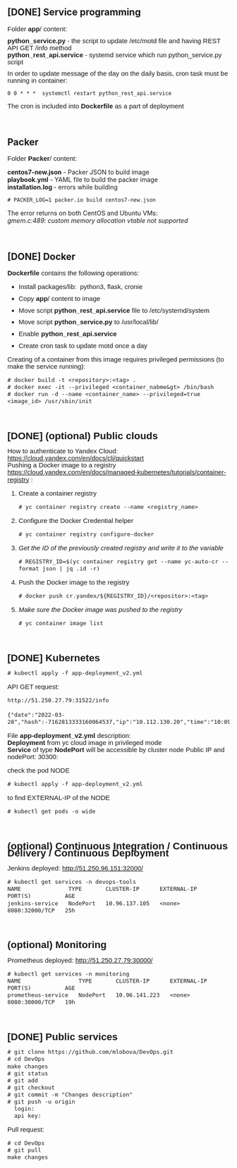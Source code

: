 ## [DONE] Service programming
<p style='margin-top:0in;margin-right:0in;margin-bottom:8.0pt;margin-left:0in;line-height:107%;font-size:15px;font-family:"Calibri",sans-serif;'>Folder <strong>app</strong>/ content:</p>
<p style='margin-top:0in;margin-right:0in;margin-bottom:8.0pt;margin-left:0in;line-height:107%;font-size:15px;font-family:"Calibri",sans-serif;'><strong>python_service.py</strong> - the script to update /etc/motd file and having REST API GET /info method<br><strong>python_rest_api.service</strong> - systemd service which run python_service.py script</p>
<p style='margin-top:0in;margin-right:0in;margin-bottom:8.0pt;margin-left:0in;line-height:107%;font-size:15px;font-family:"Calibri",sans-serif;'>In order to update message of the day on the daily basis, cron task must be running in container:<br><span style="font-size: 15px; line-height: 107%; font-family: Courier New, courier;"><em><span style="color: rgb(71, 85, 119);"></span></em></span></p>

    0 0 * * *  systemctl restart python_rest_api.service

<p style='margin-top:0in;margin-right:0in;margin-bottom:8.0pt;margin-left:0in;line-height:107%;font-size:15px;font-family:"Calibri",sans-serif;'>The cron is included into <strong>Dockerfile </strong>as a part of deployment</p>
<p>&nbsp;</p>

## Packer
<p style='margin-top:0in;margin-right:0in;margin-bottom:8.0pt;margin-left:0in;line-height:107%;font-size:15px;font-family:"Calibri",sans-serif;'>Folder <strong>Packer</strong>/ content:</p>
<p><strong>centos7-new.json</strong> - Packer JSON to build image<br><strong>playbook.yml</strong> - YAML file to build the packer image<br><strong>installation.log&nbsp;</strong>- errors while building</p>
<p style='margin-top:0in;margin-right:0in;margin-bottom:8.0pt;margin-left:0in;line-height:107%;font-size:15px;font-family:"Calibri",sans-serif;'><em></em><em></em></p>

    # PACKER_LOG=1 packer.io build centos7-new.json

<p>The error returns on both CentOS and Ubuntu VMs:<br><em>gmem.c:489: custom memory allocation vtable not supported</em></p>
<p>&nbsp;</p>

## [DONE] Docker
<p style='margin-top:0in;margin-right:0in;margin-bottom:8.0pt;margin-left:0in;line-height:107%;font-size:15px;font-family:"Calibri",sans-serif;'><strong>Dockerfile&nbsp;</strong>contains the following operations:</p>
<div style='margin-top:0in;margin-right:0in;margin-bottom:8.0pt;margin-left:0in;line-height:107%;font-size:15px;font-family:"Calibri",sans-serif;'>
    <ul style="margin-bottom:0in;list-style-type: disc;">
        <li style='margin-top:0in;margin-right:0in;margin-bottom:8.0pt;margin-left:0in;line-height:107%;font-size:15px;font-family:"Calibri",sans-serif;'>Install packages/lib: &nbsp;python3, flask, cronie</li>
        <li style='margin-top:0in;margin-right:0in;margin-bottom:8.0pt;margin-left:0in;line-height:107%;font-size:15px;font-family:"Calibri",sans-serif;'>Copy <strong>app</strong>/ content to image</li>
        <li style='margin-top:0in;margin-right:0in;margin-bottom:8.0pt;margin-left:0in;line-height:107%;font-size:15px;font-family:"Calibri",sans-serif;'>Move script <strong>python_rest_api.service</strong> file to /etc/systemd/system</li>
        <li style='margin-top:0in;margin-right:0in;margin-bottom:8.0pt;margin-left:0in;line-height:107%;font-size:15px;font-family:"Calibri",sans-serif;'>Move<strong>&nbsp;</strong>script <strong>python_service.py</strong> to /usr/local/lib/</li>
        <li style='margin-top:0in;margin-right:0in;margin-bottom:8.0pt;margin-left:0in;line-height:107%;font-size:15px;font-family:"Calibri",sans-serif;'>Enable <strong>python_rest_api.service</strong></li>
        <li style='margin-top:0in;margin-right:0in;margin-bottom:8.0pt;margin-left:0in;line-height:107%;font-size:15px;font-family:"Calibri",sans-serif;'>Create cron task to update motd once a day</li>
    </ul>
    <p>Creating of a container from this image requires privileged permissions (to make the service running):</p>
    
    # docker build -t <repository>:<tag> .
    # docker exec -it --privileged <container_nabme&gt> /bin/bash
    # docker run -d --name <container_name> --privileged=true <image_id> /usr/sbin/init
    
<p>&nbsp;</p>
  
## [DONE] (optional) Public clouds
<p>How to authenticate to Yandex Cloud: <a href="https://cloud.yandex.com/en/docs/cli/quickstart">https://cloud.yandex.com/en/docs/cli/quickstart</a><br /> Pushing a Docker image to a registry <a href="https://cloud.yandex.com/en/docs/managed-kubernetes/tutorials/container-registry">https://cloud.yandex.com/en/docs/managed-kubernetes/tutorials/container-registry</a> :</p>
<ol>
<li>Create a container registry<br /> <em></em></li>
    
    # yc container registry create --name <registry_name>
    
<li>Configure the Docker Credential helper<em><br /></em></li>
    
    # yc container registry configure-docker
    
<li><em>Get the ID of the previously created registry and write it to the variable<br /></em></li>
    
    # REGISTRY_ID=$(yc container registry get --name yc-auto-cr --format json | jq .id -r)
    
<li>Push the Docker image to the registry<em><br /></em></li>
    
    # docker push cr.yandex/${REGISTRY_ID}/<repositor>:<tag>
    
<li><em>Make sure the Docker image was pushed to the registry<br /></em><em></em></li>
    
    # yc container image list
    
</ol>
<p>&nbsp;</p>

## [DONE] Kubernetes
    
    # kubectl apply -f app-deployment_v2.yml
    
<p> API GET request: </p>
    
    http://51.250.27.79:31522/info
    	
    {"date":"2022-03-28","hash":-7162813333160064537,"ip":"10.112.130.20","time":"10:09:54.148635"}
    

<p>File <strong>app-deployment_v2.yml</strong> description:<br /> <strong>Deployment</strong> from yc cloud image in privileged mode<br /> <strong>Service</strong> of type <strong>NodePort</strong> will be accessible by cluster node Public IP and nodePort: 30300:<br /></p>
check the pod NODE
    
    # kubectl apply -f app-deployment_v2.yml
to find EXTERNAL-IP of the NODE
    
    # kubectl get pods -o wide
<p>&nbsp;</p>
    
## (optional) Continuous Integration / Continuous Delivery / Continuous Deployment
Jenkins deployed: http://51.250.96.151:32000/
    
    # kubectl get services -n devops-tools
    NAME              TYPE       CLUSTER-IP      EXTERNAL-IP   PORT(S)          AGE
    jenkins-service   NodePort   10.96.137.105   <none>        8080:32000/TCP   25h
    
<p>&nbsp;</p>
    
    
## (optional) Monitoring
Prometheus deployed: http://51.250.27.79:30000/
    
    # kubectl get services -n monitoring
    NAME                 TYPE       CLUSTER-IP      EXTERNAL-IP   PORT(S)          AGE
    prometheus-service   NodePort   10.96.141.223   <none>        8080:30000/TCP   19h
    
<p>&nbsp;</p>
    
    
## [DONE] Public services
    # git clone https://github.com/mlobova/DevOps.git
    # cd DevOps
    make changes
    # git status
    # git add
    # git checkout
    # git commit -m "Changes description"
    # git push -u origin
      login:
      api key:

<p>Pull request:</p>

    # cd DevOps
    # git pull
    make changes
